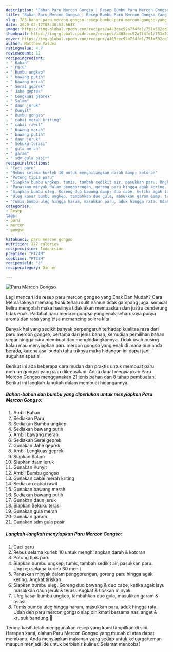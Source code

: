 ```yaml
---
description: "Bahan Paru Mercon Gongso | Resep Bumbu Paru Mercon Gongso Yang Enak Banget"
title: "Bahan Paru Mercon Gongso | Resep Bumbu Paru Mercon Gongso Yang Enak Banget"
slug: 785-bahan-paru-mercon-gongso-resep-bumbu-paru-mercon-gongso-yang-enak-banget
date: 2020-07-17T08:30:53.564Z
image: https://img-global.cpcdn.com/recipes/a403eec92a7f4fe1/751x532cq70/paru-mercon-gongso-foto-resep-utama.jpg
thumbnail: https://img-global.cpcdn.com/recipes/a403eec92a7f4fe1/751x532cq70/paru-mercon-gongso-foto-resep-utama.jpg
cover: https://img-global.cpcdn.com/recipes/a403eec92a7f4fe1/751x532cq70/paru-mercon-gongso-foto-resep-utama.jpg
author: Matthew Valdez
ratingvalue: 4.7
reviewcount: 12
recipeingredient:
- " Bahan"
- " Paru"
- " Bumbu ungkep"
- " bawang putih"
- " bawang merah"
- " Serai geprek"
- " Jahe geprek"
- " Lengkuas geprek"
- " Salam"
- " daun jeruk"
- " Kunyit"
- " Bumbu gongso"
- " cabai merah kriting"
- " cabai rawit"
- " bawang merah"
- " bawang putih"
- " daun jeruk"
- " Sekuku terasi"
- " gula merah"
- " garam"
- " sdm gula pasir"
recipeinstructions:
- "Cuci paru"
- "Rebus selama kurleb 10 untuk menghilangkan darah &amp; kotoran"
- "Potong tipis paru"
- "Siapkan bumbu ungkep, tumis, tambah sedikit air, pasukkan paru. Ungkep selama kurleb 30 menit"
- "Panaskan minyak dalam penggorengan, goreng paru hingga agak kering. Angkat,tiriskan."
- "Siapkan bumbu uleg. Goreng duo bawang &amp; duo cabe, ketika agak layu masukkan daun jeruk &amp; terasi. Angkat &amp; tiriskan minyak."
- "Uleg kasar bumbu ungkep, tambahkan duo gula, masukkan garam &amp; terasi"
- "Tumis bumbu uleg hingga harum, masukkan paru, aduk hingga rata. Udah deh paru mercon gongso siap dinikmati bersama nasi anget &amp; krupuk bandung 🤤"
categories:
- Resep
tags:
- paru
- mercon
- gongso

katakunci: paru mercon gongso 
nutrition: 277 calories
recipecuisine: Indonesian
preptime: "PT24M"
cooktime: "PT38M"
recipeyield: "3"
recipecategory: Dinner

---
```



![Paru Mercon Gongso](https://img-global.cpcdn.com/recipes/a403eec92a7f4fe1/751x532cq70/paru-mercon-gongso-foto-resep-utama.jpg)

Lagi mencari ide resep paru mercon gongso yang Enak Dan Mudah? Cara Memasaknya memang tidak terlalu sulit namun tidak gampang juga. semisal keliru mengolah maka hasilnya tidak akan memuaskan dan justru cenderung tidak enak. Padahal paru mercon gongso yang enak seharusnya punya aroma dan rasa yang bisa memancing selera kita.



Banyak hal yang sedikit banyak berpengaruh terhadap kualitas rasa dari paru mercon gongso, pertama dari jenis bahan, kemudian pemilihan bahan segar hingga cara membuat dan menghidangkannya. Tidak usah pusing kalau mau menyiapkan paru mercon gongso yang enak di mana pun anda berada, karena asal sudah tahu triknya maka hidangan ini dapat jadi suguhan spesial.


Berikut ini ada beberapa cara mudah dan praktis untuk membuat paru mercon gongso yang siap dikreasikan. Anda dapat menyiapkan Paru Mercon Gongso menggunakan 21 jenis bahan dan 8 tahap pembuatan. Berikut ini langkah-langkah dalam membuat hidangannya.

<!--inarticleads1-->

##### Bahan-bahan dan bumbu yang diperlukan untuk menyiapkan Paru Mercon Gongso:

1. Ambil  Bahan
1. Sediakan  Paru
1. Sediakan  Bumbu ungkep
1. Sediakan  bawang putih
1. Ambil  bawang merah
1. Sediakan  Serai geprek
1. Gunakan  Jahe geprek
1. Ambil  Lengkuas geprek
1. Siapkan  Salam
1. Siapkan  daun jeruk
1. Gunakan  Kunyit
1. Ambil  Bumbu gongso
1. Gunakan  cabai merah kriting
1. Sediakan  cabai rawit
1. Gunakan  bawang merah
1. Sediakan  bawang putih
1. Gunakan  daun jeruk
1. Siapkan  Sekuku terasi
1. Gunakan  gula merah
1. Gunakan  garam
1. Gunakan  sdm gula pasir




<!--inarticleads2-->

##### Langkah-langkah menyiapkan Paru Mercon Gongso:

1. Cuci paru
1. Rebus selama kurleb 10 untuk menghilangkan darah &amp; kotoran
1. Potong tipis paru
1. Siapkan bumbu ungkep, tumis, tambah sedikit air, pasukkan paru. Ungkep selama kurleb 30 menit
1. Panaskan minyak dalam penggorengan, goreng paru hingga agak kering. Angkat,tiriskan.
1. Siapkan bumbu uleg. Goreng duo bawang &amp; duo cabe, ketika agak layu masukkan daun jeruk &amp; terasi. Angkat &amp; tiriskan minyak.
1. Uleg kasar bumbu ungkep, tambahkan duo gula, masukkan garam &amp; terasi
1. Tumis bumbu uleg hingga harum, masukkan paru, aduk hingga rata. Udah deh paru mercon gongso siap dinikmati bersama nasi anget &amp; krupuk bandung 🤤




Terima kasih telah menggunakan resep yang kami tampilkan di sini. Harapan kami, olahan Paru Mercon Gongso yang mudah di atas dapat membantu Anda menyiapkan makanan yang sedap untuk keluarga/teman maupun menjadi ide untuk berbisnis kuliner. Selamat mencoba!
